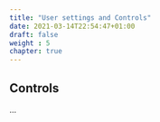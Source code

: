 ```yaml
---
title: "User settings and Controls"
date: 2021-03-14T22:54:47+01:00
draft: false
weight : 5
chapter: true
---
```

## Controls
...